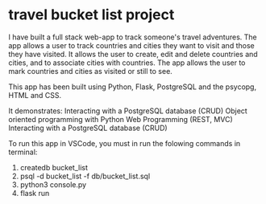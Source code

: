 # travel bucket list project

I have built a full stack web-app to track someone's travel adventures.
The app allows a user to track countries and cities they want to visit and those they have visited.
It allows the user to create, edit and delete countries and cities, and to associate cities with countries.
The app allows the user to mark countries and cities as visited or still to see.

This app has been built using Python, Flask, PostgreSQL and the psycopg, HTML and CSS.

It demonstrates:
Interacting with a PostgreSQL database (CRUD)
Object oriented programming with Python
Web Programming (REST, MVC)
Interacting with a PostgreSQL database (CRUD)

To run this app in VSCode, you must in run the folowing commands in terminal:
1. createdb bucket_list 
2. psql -d bucket_list -f db/bucket_list.sql
3. python3 console.py
4. flask run
